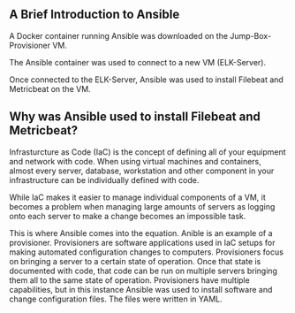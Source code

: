 ## **A Brief Introduction to Ansible**

A Docker container running Ansible was downloaded on the Jump-Box-Provisioner VM.

The Ansible container was used to connect to a new VM (ELK-Server).

Once connected to the ELK-Server, Ansible was used to install Filebeat and Metricbeat on the VM.

## **Why was Ansible used to install Filebeat and Metricbeat?**

Infrasturcture as Code (IaC) is the concept of defining all of your equipment and network with code. When using virtual machines and containers, almost every server, database, workstation and other component in your infrastructure can be individually defined with code.

While IaC makes it easier to manage individual components of a VM, it becomes a problem when managing large amounts of servers as logging onto each server to make a change becomes an impossible task. 

This is where Ansible comes into the equation. Anible is an example of a provisioner. Provisioners are software applications used in IaC setups for making automated configuration changes to computers. Provisioners focus on bringing a server to a certain state of operation. Once that state is documented with code, that code can be run on multiple servers bringing them all to the same state of operation. Provisioners have multiple capabilities, but in this instance Ansible was used to install software and change configuration files. The files were written in YAML.
